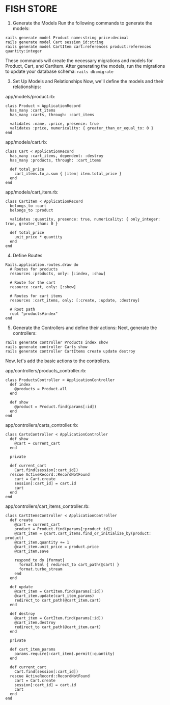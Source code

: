 # FISH STORE

1. Generate the Models
Run the following commands to generate the models:

```
rails generate model Product name:string price:decimal
rails generate model Cart session_id:string
rails generate model CartItem cart:references product:references quantity:integer
```

These commands will create the necessary migrations and models for Product, Cart, and CartItem. After generating the models, run the migrations to update your database schema: `rails db:migrate`

3. Set Up Models and Relationships
Now, we'll define the models and their relationships:

app/models/product.rb:
```
class Product < ApplicationRecord
  has_many :cart_items
  has_many :carts, through: :cart_items

  validates :name, :price, presence: true
  validates :price, numericality: { greater_than_or_equal_to: 0 }
end
```

app/models/cart.rb:
```
class Cart < ApplicationRecord
  has_many :cart_items, dependent: :destroy
  has_many :products, through: :cart_items

  def total_price
    cart_items.to_a.sum { |item| item.total_price }
  end
end
```

app/models/cart_item.rb:
```
class CartItem < ApplicationRecord
  belongs_to :cart
  belongs_to :product

  validates :quantity, presence: true, numericality: { only_integer: true, greater_than: 0 }

  def total_price
    unit_price * quantity
  end
end
```

4. Define Routes

```
Rails.application.routes.draw do
  # Routes for products
  resources :products, only: [:index, :show]

  # Route for the cart
  resource :cart, only: [:show]

  # Routes for cart items
  resources :cart_items, only: [:create, :update, :destroy]

  # Root path
  root "products#index"
end
```

5. Generate the Controllers and define their actions:
Next, generate the controllers:

```
rails generate controller Products index show
rails generate controller Carts show
rails generate controller CartItems create update destroy
```

Now, let's add the basic actions to the controllers.

app/controllers/products_controller.rb:
```
class ProductsController < ApplicationController
  def index
    @products = Product.all
  end

  def show
    @product = Product.find(params[:id])
  end
end
```

app/controllers/carts_controller.rb:
```
class CartsController < ApplicationController
  def show
    @cart = current_cart
  end

  private

  def current_cart
    Cart.find(session[:cart_id])
  rescue ActiveRecord::RecordNotFound
    cart = Cart.create
    session[:cart_id] = cart.id
    cart
  end
end
```

app/controllers/cart_items_controller.rb:
```
class CartItemsController < ApplicationController
  def create
    @cart = current_cart
    product = Product.find(params[:product_id])
    @cart_item = @cart.cart_items.find_or_initialize_by(product: product)
    @cart_item.quantity += 1
    @cart_item.unit_price = product.price
    @cart_item.save

    respond_to do |format|
      format.html { redirect_to cart_path(@cart) }
      format.turbo_stream
    end
  end

  def update
    @cart_item = CartItem.find(params[:id])
    @cart_item.update(cart_item_params)
    redirect_to cart_path(@cart_item.cart)
  end

  def destroy
    @cart_item = CartItem.find(params[:id])
    @cart_item.destroy
    redirect_to cart_path(@cart_item.cart)
  end

  private

  def cart_item_params
    params.require(:cart_item).permit(:quantity)
  end

  def current_cart
    Cart.find(session[:cart_id])
  rescue ActiveRecord::RecordNotFound
    cart = Cart.create
    session[:cart_id] = cart.id
    cart
  end
end
```